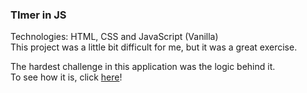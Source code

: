 ### TImer in JS

Technologies: HTML, CSS and JavaScript (Vanilla)\
This project was a little bit difficult for me, but it was a great exercise.

The hardest challenge in this application was the logic behind it.\
To see how it is, click [here](https://edwardribas.github.io/js-timer)!